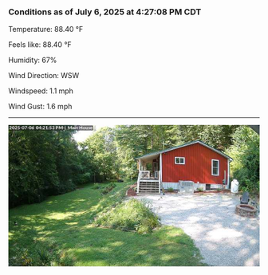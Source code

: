 ### Conditions as of July 6, 2025 at 4:27:08 PM CDT 

Temperature: 88.40 &deg;F

Feels like: 88.40 &deg;F

Humidity: 67%

Wind Direction: WSW

Windspeed: 1.1 mph

Wind Gust: 1.6 mph

---

<img src="./images/latest.jpeg"/>

